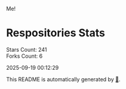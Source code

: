 Me!

# Respositories Stats
Stars Count: 241  
Forks Count: 6

2025-09-19 00:12:29  

This README is automatically generated by [🐰](https://github.com/rnitta/rnitta).
